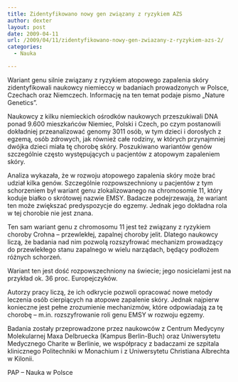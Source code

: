 ```yaml
---
title: Zidentyfikowano nowy gen związany z ryzykiem AZS
author: dexter
layout: post
date: 2009-04-11
url: /2009/04/11/zidentyfikowano-nowy-gen-zwiazany-z-ryzykiem-azs-2/
categories:
  - Nauka

---
```

Wariant genu silnie związany z ryzykiem atopowego zapalenia skóry zidentyfikowali naukowcy niemieccy w badaniach prowadzonych w Polsce, Czechach oraz Niemczech. Informację na ten temat podaje pismo &#8222;Nature Genetics&#8221;.
  
<!--more-->


  
Naukowcy z kilku niemieckich ośrodków naukowych przeszukiwali DNA ponad 9.600 mieszkańców Niemiec, Polski i Czech, po czym postanowili dokładniej przeanalizować genomy 3011 osób, w tym dzieci i dorosłych z egzemą, osób zdrowych, jak również całe rodziny, w których przynajmniej dwójka dzieci miała tę chorobę skóry. Poszukiwano wariantów genów szczególnie często występujących u pacjentów z atopowym zapaleniem skóry.

Analiza wykazała, że w rozwoju atopowego zapalenia skóry może brać udział kilka genów. Szczególnie rozpowszechniony u pacjentów z tym schorzeniem był wariant genu zlokalizowanego na chromosomie 11, który koduje białko o skrótowej nazwie EMSY. Badacze podejrzewają, że wariant ten może zwiększać predyspozycje do egzemy. Jednak jego dokładna rola w tej chorobie nie jest znana.

Ten sam wariant genu z chromosomu 11 jest też związany z ryzykiem choroby Crohna &#8211; przewlekłej, zapalnej choroby jelit. Dlatego naukowcy liczą, że badania nad nim pozwolą rozszyfrować mechanizm prowadzący do przewlekłego stanu zapalnego w wielu narządach, będący podłożem różnych schorzeń.

Wariant ten jest dość rozpowszechniony na świecie; jego nosicielami jest na przykład ok. 36 proc. Europejczyków.

Autorzy pracy liczą, że ich odkrycie pozwoli opracować nowe metody leczenia osób cierpiących na atopowe zapalenie skóry. Jednak najpierw konieczne jest pełne zrozumienie mechanizmów, które odpowiadają za tę chorobę &#8211; m.in. rozszyfrowanie roli genu EMSY w rozwoju egzemy.

Badania zostały przeprowadzone przez naukowców z Centrum Medycyny Molekularnej Maxa Delbruecka (Kampus Berlin-Buch) oraz Uniwersytetu Medycznego Charite w Berlinie, we współpracy z badaczami ze szpitala klinicznego Politechniki w Monachium i z Uniwersytetu Christiana Albrechta w Kilonii.

PAP &#8211; Nauka w Polsce